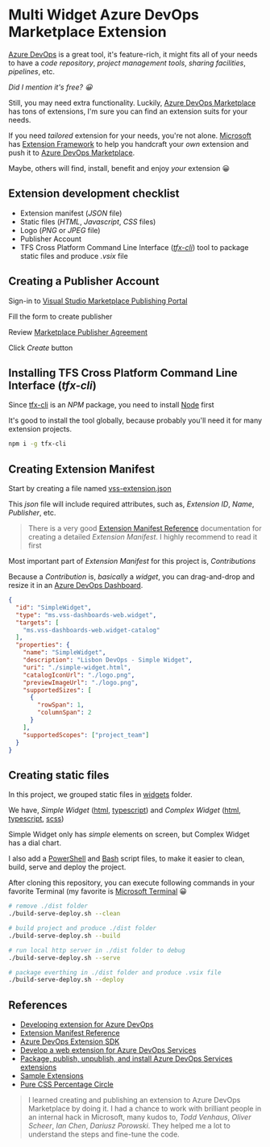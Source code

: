 # Multi Widget Azure DevOps Marketplace Extension

[Azure DevOps](https://dev.azure.com) is a great tool, it's feature-rich, it might fits all of your needs to have a _code repository_, _project management tools_, _sharing facilities_, _pipelines_, etc.

_Did I mention it's free? 😀_

Still, you may need extra functionality. Luckily, [Azure DevOps Marketplace](https://marketplace.visualstudio.com/azuredevops) has tons of extensions, I'm sure you can find an extension suits for your needs.

If you need _tailored_ extension for your needs, you're not alone. [Microsoft](https://microsoft.com) has [Extension Framework](https://docs.microsoft.com/en-us/azure/devops/extend/overview?view=azure-devops) to help you handcraft your _own_ extension and push it to [Azure DevOps Marketplace](https://marketplace.visualstudio.com/azuredevops).

Maybe, others will find, install, benefit and enjoy _your_ extension 😀

## Extension development checklist

* Extension manifest (_JSON_ file)
* Static files (_HTML_, _Javascript_, _CSS_ files)
* Logo (_PNG_ or _JPEG_ file)
* Publisher Account
* TFS Cross Platform Command Line Interface (_[tfx-cli](https://www.npmjs.com/package/tfx-cli)_) tool to package static files and produce _.vsix_ file

## Creating a Publisher Account

Sign-in to [Visual Studio Marketplace Publishing Portal](https://marketplace.visualstudio.com/manage/createpublisher)

Fill the form to create publisher

Review [Marketplace Publisher Agreement](https://aka.ms/vsmarketplace-agreement)

Click _Create_ button

## Installing TFS Cross Platform Command Line Interface (_tfx-cli_)

Since [tfx-cli]((https://www.npmjs.com/package/tfx-cli)) is an _NPM_ package, you need to install [Node](http://nodejs.org/) first

It's good to install the tool globally, because probably you'll need it for many extension projects.

```bash
npm i -g tfx-cli
```

## Creating Extension Manifest

Start by creating a file named [vss-extension.json](./src/vss-extension.json)

This _json_ file will include required attributes, such as, _Extension ID_, _Name_, _Publisher_, etc.

> There is a very good [Extension Manifest Reference](https://docs.microsoft.com/en-us/azure/devops/extend/develop/manifest?view=azure-devops) documentation for creating a detailed _Extension Manifest_. I highly recommend to read it first

Most important part of _Extension Manifest_ for this project is, *Contributions*

Because a _Contribution_ is, _basically_ a _widget_, you can drag-and-drop and resize it in an [Azure DevOps Dashboard](https://docs.microsoft.com/en-us/azure/devops/report/dashboards/dashboards?view=azure-devops).

```json
{
  "id": "SimpleWidget",
  "type": "ms.vss-dashboards-web.widget",
  "targets": [
    "ms.vss-dashboards-web.widget-catalog"
  ],
  "properties": {
    "name": "SimpleWidget",
    "description": "Lisbon DevOps - Simple Widget",
    "uri": "./simple-widget.html",
    "catalogIconUrl": "./logo.png",
    "previewImageUrl": "./logo.png",
    "supportedSizes": [
      {
        "rowSpan": 1,
        "columnSpan": 2
      }
    ],
    "supportedScopes": ["project_team"]
  }
}
```

## Creating static files

In this project, we grouped static files in [widgets](./src/widgets) folder.

We have, _Simple Widget_ ([html](./src/widgets/simple-widget.html), [typescript](./src/widget/simple-widget.ts)) and _Complex Widget_ ([html](./src/widgets/complex-widget.html), [typescript](./src/widget/complex-widget.ts), [scss](./src/widgets/complex-widget.scss))

Simple Widget only has _simple_ elements on screen, but Complex Widget has a dial chart.

I also add a [PowerShell](./build-serve-deploy.ps1) and [Bash](./build-serve-deploy.sh) script files, to make it easier to clean, build, serve and deploy the project.

After cloning this repository, you can execute following commands in your favorite Terminal (my favorite is [Microsoft Terminal](https://github.com/microsoft/terminal) 😀

```bash
# remove ./dist folder
./build-serve-deploy.sh --clean

# build project and produce ./dist folder
./build-serve-deploy.sh --build

# run local http server in ./dist folder to debug
./build-serve-deploy.sh --serve

# package everthing in ./dist folder and produce .vsix file
./build-serve-deploy.sh --deploy
```

## References

* [Developing extension for Azure DevOps](https://docs.microsoft.com/en-us/azure/devops/extend/overview?view=azure-devops)
* [Extension Manifest Reference](https://docs.microsoft.com/en-us/azure/devops/extend/develop/manifest?view=azure-devops)
* [Azure DevOps Extension SDK](https://developer.microsoft.com/en-us/azure-devops/develop/extensions)
* [Develop a web extension for Azure DevOps Services](https://docs.microsoft.com/en-us/azure/devops/extend/get-started/node?view=azure-devops)
* [Package, publish, unpublish, and install Azure DevOps Services extensions](https://docs.microsoft.com/en-us/azure/devops/extend/publish/overview?view=azure-devops)
* [Sample Extensions](https://github.com/microsoft/vsts-extension-samples)
* [Pure CSS Percentage Circle](http://circle.firchow.net/)

> I learned creating and publishing an extension to Azure DevOps Marketplace by doing it. I had a chance to work with brilliant people in an internal hack in Microsoft, many kudos to, _Todd Venhaus_, _Oliver Scheer_, _Ian Chen_, _Dariusz Porowski_. They helped me a lot to understand the steps and fine-tune the code.
